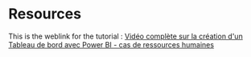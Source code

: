 # Resources

This is the weblink for the tutorial : [Vidéo complète sur la création d'un Tableau de bord avec Power BI - cas de ressources humaines](https://www.youtube.com/watch?v=0R2mGMQUMUA)
